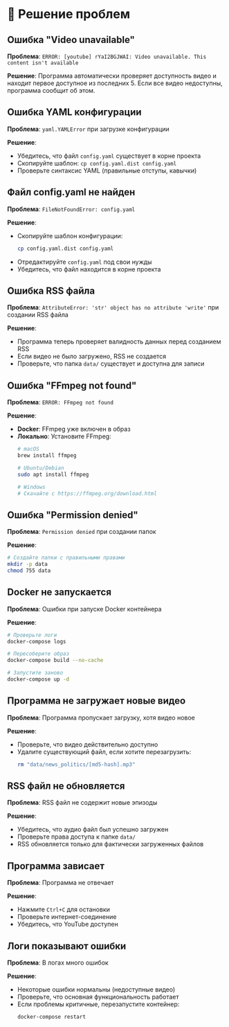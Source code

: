 # 🔧 Решение проблем

## Ошибка "Video unavailable"

**Проблема**: `ERROR: [youtube] rYaI2BGJWAI: Video unavailable. This content isn't available`

**Решение**: Программа автоматически проверяет доступность видео и находит первое доступное из последних 5. Если все видео недоступны, программа сообщит об этом.

## Ошибка YAML конфигурации

**Проблема**: `yaml.YAMLError` при загрузке конфигурации

**Решение**: 
- Убедитесь, что файл `config.yaml` существует в корне проекта
- Скопируйте шаблон: `cp config.yaml.dist config.yaml`
- Проверьте синтаксис YAML (правильные отступы, кавычки)

## Файл config.yaml не найден

**Проблема**: `FileNotFoundError: config.yaml`

**Решение**: 
- Скопируйте шаблон конфигурации:
  ```bash
  cp config.yaml.dist config.yaml
  ```
- Отредактируйте `config.yaml` под свои нужды
- Убедитесь, что файл находится в корне проекта

## Ошибка RSS файла

**Проблема**: `AttributeError: 'str' object has no attribute 'write'` при создании RSS файла

**Решение**: 
- Программа теперь проверяет валидность данных перед созданием RSS
- Если видео не было загружено, RSS не создается
- Проверьте, что папка `data/` существует и доступна для записи

## Ошибка "FFmpeg not found"

**Проблема**: `ERROR: FFmpeg not found`

**Решение**: 
- **Docker**: FFmpeg уже включен в образ
- **Локально**: Установите FFmpeg:
  ```bash
  # macOS
  brew install ffmpeg
  
  # Ubuntu/Debian
  sudo apt install ffmpeg
  
  # Windows
  # Скачайте с https://ffmpeg.org/download.html
  ```

## Ошибка "Permission denied"

**Проблема**: `Permission denied` при создании папок

**Решение**:
```bash
# Создайте папки с правильными правами
mkdir -p data
chmod 755 data
```

## Docker не запускается

**Проблема**: Ошибки при запуске Docker контейнера

**Решение**:
```bash
# Проверьте логи
docker-compose logs

# Пересоберите образ
docker-compose build --no-cache

# Запустите заново
docker-compose up -d
```

## Программа не загружает новые видео

**Проблема**: Программа пропускает загрузку, хотя видео новое

**Решение**: 
- Проверьте, что видео действительно доступно
- Удалите существующий файл, если хотите перезагрузить:
  ```bash
  rm "data/news_politics/[md5-hash].mp3"
  ```

## RSS файл не обновляется

**Проблема**: RSS файл не содержит новые эпизоды

**Решение**:
- Убедитесь, что аудио файл был успешно загружен
- Проверьте права доступа к папке `data/`
- RSS обновляется только для фактически загруженных файлов

## Программа зависает

**Проблема**: Программа не отвечает

**Решение**:
- Нажмите `Ctrl+C` для остановки
- Проверьте интернет-соединение
- Убедитесь, что YouTube доступен

## Логи показывают ошибки

**Проблема**: В логах много ошибок

**Решение**:
- Некоторые ошибки нормальны (недоступные видео)
- Проверьте, что основная функциональность работает
- Если проблемы критичные, перезапустите контейнер:
  ```bash
  docker-compose restart
  ```
